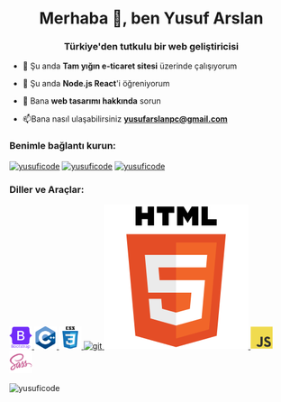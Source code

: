 <h1 align="center">Merhaba 👋, ben Yusuf Arslan</h1>
<h3 align="center">Türkiye'den tutkulu bir web geliştiricisi</h3>

- 🔭 Şu anda **Tam yığın e-ticaret sitesi** üzerinde çalışıyorum

- 🌱 Şu anda **Node.js React**'i öğreniyorum

- 💬 Bana **web tasarımı hakkında** sorun

- 📫Bana nasıl ulaşabilirsiniz **yusufarslanpc@gmail.com**

<h3 align="left">Benimle bağlantı kurun:</h3>
<p align = "sol">
<a href = "https://instagram.com/yusuficode" target = "blank"><img align = "center" src = "https://raw.githubusercontent.com/rahuldkjain/github-profile-readme-generator" /master/src/images/icons/Social/instagram.svg" alt = "yusuficode" height = "30" genişlik = "40" /></a>
<a href = "https://www.youtube.com/c/yusuficode" target = "blank"><img align = "center" src = "https://raw.githubusercontent.com/rahuldkjain/github-profile" -readme-generator/master/src/images/icons/Social/youtube.svg" alt = "yusuficode" height = "30" genişlik = "40" /></a>
<a href = "https://discord.gg/yusuficode" target = "blank"><img align = "center" src = "https://raw.githubusercontent.com/rahuldkjain/github-profile-readme-generator" /master/src/images/icons/Social/discord.svg" alt = "yusuficode" height = "30" genişlik = "40" /></a>
</p>

<h3 align="left">Diller ve Araçlar:</h3>
<p align = "sol"> <a href = "https://getbootstrap.com" target = "_blank" rel = "noreferrer"> <img src = "https://raw.githubusercontent.com/devicons/devicon/master/icons/bootstrap/bootstrap-plain-wordmark.svg" alt = "bootstrap" width = "40" height = "40"/> </a> <a href = "https://www.w3schools.com/cpp/" target = "_blank" rel = "noreferrer"> <img src = "https://raw.githubusercontent.com/devicons/devicon/master/icons/cplusplus/cplusplus-original.svg" alt = "cplusplus" width = "40" height = "40"/> </a> <a href = "https://www.w3schools.com/css/" target = "_blank" rel = "noreferrer"> <img src = "https://raw.githubusercontent.com/devicons/devicon/master/icons/css3/css3-original-wordmark.svg" alt = "css3" width = "40" height = "40"/> </a> <a href = "https://git-scm.com/" target = "_blank" rel = "noreferrer"> <img src = "https://www.vectorlogo.zone/logos/git-scm/git-scm-icon.svg" alt = "git" width = "40" height = "40"/> </a> <a href = "https://www.w3.org/html/" target = "_blank" rel = "noreferrer"> <img src = "https://raw.githubusercontent.com/devicons/devicon/master/icons/html5/html5-original-wordmark.svg" alt = "html5" genişlik = "40" yükseklik = "40"/> </a> <a href = "https://developer.mozilla.org/en-US/docs/Web/JavaScript" target = "_blank" rel = "noreferrer"> <img src = "https://raw.githubusercontent.com/devicons/devicon/master/icons/javascript/javascript-original.svg" alt = "javascript" width = "40" height = "40"/> </a> <a href = "https://sass-lang.com" target = "_blank" rel = "noreferrer"> <img src = "https://raw.githubusercontent.com/devicons/devicon/master/icons/sass/sass-original.svg" alt = "sass" width = "40" height = "40"/> </a> </p>

<p><img align="center" src="https://github-readme-stats.vercel.app/api/top-langs?username=yusuficode&show_icons=true&locale=en&layout=compact" alt="yusuficode" /></p>


